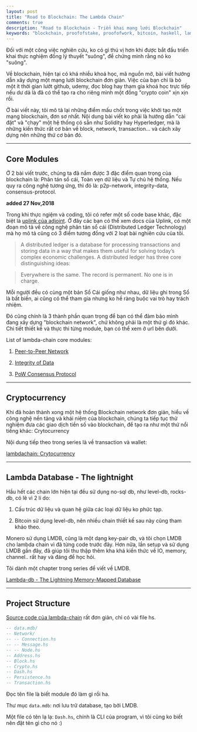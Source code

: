 ```yaml
---
layout: post
title: "Road to Blockchain: The Lambda Chain"
comments: true
description: "Road to Blockchain - Triển khai mạng lưới Blockchain"
keywords: "blockchain, proofofstake, proofofwork, bitcoin, haskell, lambda, lmdb, cryptocyrrency, consensus"
---
```


Đối với một công việc nghiên cứu, ko có gì thú vị hơn khi được bắt đầu triển khai thực nghiệm đống lý thuyết "suông", để chứng minh rằng nó ko "suông".

Về blockchain, hiện tại có khá nhiều khoá học, mã nguồn mở, bài viết hướng dẫn xây dựng một mạng lưới blockchain đơn giản. Việc của bạn chỉ là bỏ một ít thời gian lướt github, udemy, đọc blog hay tham gia khoá học trực tiếp nếu dư dả là đã có thể tạo ra cho riêng mình một đồng "crypto coin" xịn xịn rồi.

Ở bài viết này, tôi mô tả lại những điểm mấu chốt trong việc khởi tạo một mạng blockchain, đơn sơ nhất. Nội dung bài viết ko phải là hướng dẫn "cài đặt" và "chạy" một hệ thống có sẵn như Solidity hay Hyperledger, mà là những kiến thức rất cơ bản về block, network, transaction... và cách xây dựng nên những thứ cơ bản đó.

---

## Core Modules

Ở 2 bài viết trước, chúng ta đã nắm được 3 đặc điểm quan trọng của blockchain là: Phân tán sổ cái, Toàn vẹn dữ liệu và Tự chủ hệ thống. Nếu quy ra công nghệ tương ứng, thì đó là: p2p-network, integrity-data, consensus-protocol.

**added 27 Nov,2018**

Trong khi thực ngiệm và coding, tôi có refer một số code base khác, đặc biệt là [uplink của adjoint](https://github.com/adjoint-io). Ở đây các bạn có thể xem docs của Uplink, có một đoạn mô tả về công nghệ phân tán sổ cái (Distributed Ledger Technology) mà họ mô tả cũng có 3 điểm tương đồng với 2 loạt bài nghiên cứu của tôi.

> A distributed ledger is a database for processing transactions and storing data in a way that makes them useful for solving today’s complex economic challenges. A distributed ledger has three core distinguishing ideas:

> Everywhere is the same.
> The record is permanent.
> No one is in charge.

Mỗi người đều có cùng một bản Sổ Cái giống như nhau, dữ liệu ghi trong Sổ là bất biến, ai cũng có thể tham gia nhưng ko hề ràng buộc vai trò hay trách nhiệm.

Đó cũng chính là 3 thành phần quan trọng để bạn có thể đảm bảo mình đang xây dựng "blockchain network", chứ không phải là một thứ gì đó khác. Chi tiết thiết kế và thực thi từng module, bạn có thể xem ở url bên dưới.

List of lambda-chain core modules:

1.  [Peer-to-Peer Network](https://thanhdo89se.github.io/2018/road-to-blockchain-lambda-network/)

2.  [Integrity of Data](https://thanhdo89se.github.io/2018/road-to-blockchain-lambda-integrity-of-data)

3.  [PoW Consensus Protocol](https://thanhdo89se.github.io/2018/road-to-blockchain-lambda-consensus-protocol)

---

## Cryptocurrency

Khi đã hoàn thành xong một hệ thống Blockchain network đơn giản, hiểu về công nghệ nền tảng và khái niệm của blockchain, chúng ta tiếp tục thử nghiệm đưa các giao dịch tiền số vào blockchain, để tạo ra như một thứ nổi tiếng khác: Crytocurrency

Nội dung tiếp theo trong series là về transaction và wallet:

[lambdachain: Crytocurrency](https://thanhdo89se.github.io/2018/road-to-blockchain-lambda-cryptocurrency)

---

## Lambda Database - The lightnight

Hầu hết các chain lớn hiện tại đều sử dụng no-sql db, như level-db, rocks-db, có lẽ vì 2 lí do:

1. Cấu trúc dữ liệu và quan hệ giữa các loại dữ liệu ko phức tạp.

2. Bitcoin sử dụng level-db, nên nhiều chain thiết kế sau này cũng tham khảo theo.

Monero sử dụng LMDB, cũng là một dạng key-pair db, và tôi chọn LMDB cho lambda chain vì đã từng code trước đây.
Hơn nữa, lần setup và sử dụng LMDB gần đây, đã giúp tôi thu thập thêm kha khá kiến thức về IO, memory, channel.. rất hay và đáng để học hỏi.

Tôi dành một chapter trong series để viết về LMDB.

[Lambda-db - The Lightning Memory-Mapped Database](https://thanhdo89se.github.io/2018/lambda-db)

---

## Project Structure

[Source code của lambda-chain](https://github.com/thanhdo89se/lambda-chain) rất đơn giản, chỉ có vài file hs.

```haskell
-- data.mdb/
-- Network/
-- -- Connection.hs
-- -- Message.hs
-- -- Node.hs
-- Address.hs
-- Block.hs
-- Crypto.hs
-- Dash.hs
-- Persistence.hs
-- Transaction.hs
```
Đọc tên file là biết module đó làm gì rồi ha.

Thư mục `data.mdb`: nơi lưu trữ database, tạo bởi LMDB.

Một file có tên lạ lạ: `Dash.hs`, chính là CLI của program, vì tôi cũng ko biết nên đặt tên gì cho nó :)